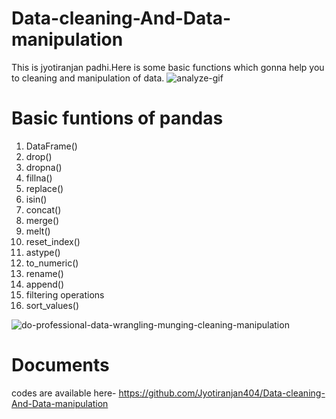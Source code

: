 # Data-cleaning-And-Data-manipulation
This is jyotiranjan padhi.Here is some basic functions which gonna help you to cleaning and manipulation of data. 
![analyze-gif](https://user-images.githubusercontent.com/84494071/130327061-eade687c-5237-4d87-8d34-fa5ccae12c65.gif)

# Basic funtions of pandas
1. DataFrame()
2. drop()
3. dropna() 
4. fillna()
5. replace()
6. isin()
7. concat()
8. merge()
9. melt()
10. reset_index()
11. astype()
12. to_numeric()
13. rename()
14. append()
15. filtering operations
16. sort_values()

![do-professional-data-wrangling-munging-cleaning-manipulation](https://user-images.githubusercontent.com/84494071/130327234-2211e26d-2315-431a-b5f6-2a24b2759023.jpg)

# Documents
codes are available here- https://github.com/Jyotiranjan404/Data-cleaning-And-Data-manipulation
